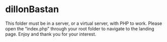# dillonBastan

This folder must be in a server, or a virtual server, with PHP to work. Please open the “index.php” through your root folder to navigate to the landing page. Enjoy and thank you for your interest.